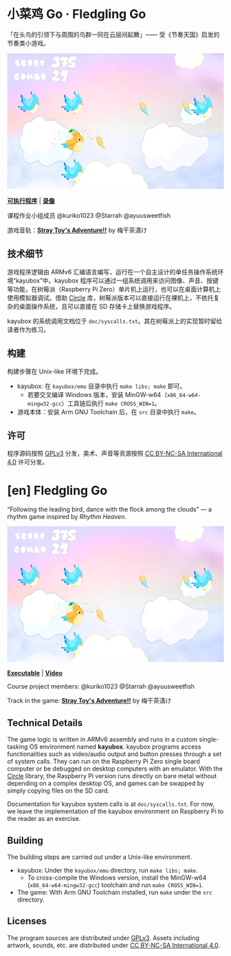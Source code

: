 # 小菜鸡 Go · Fledgling Go

「在头鸟的引领下与周围的鸟群一同在云层间起舞」—— 受《节奏天国》启发的节奏类小游戏。

![游戏截图](doc/screenshot.jpg)

[**可执行程序**](https://github.com/ayuusweetfish/Fledgling-Go/releases) | [**录像**](https://ayu.land/fledgling/Fledgling_Go_RPi.mp4)

课程作业小组成员 @kuriko1023 @Starrah @ayuusweetfish

游戏音轨：[**Stray Toy's Adventure!!**](https://soundcloud.com/umecha24909/stray-toys-adventure) by 梅干茶漬け

## 技术细节

游戏程序逻辑由 ARMv6 汇编语言编写，运行在一个自主设计的单任务操作系统环境“kayubox”中。kayubox 程序可以通过一组系统调用来访问图像、声音、按键等功能，在树莓派（Raspberry Pi Zero）单片机上运行，也可以在桌面计算机上使用模拟器调试。借助 [Circle](https://github.com/rsta2/circle) 库，树莓派版本可以直接运行在裸机上，不依托复杂的桌面操作系统，且可以直接在 SD 存储卡上替换游戏程序。

kayubox 的系统调用文档位于 `doc/syscalls.txt`。其在树莓派上的实现暂时留给读者作为练习。

## 构建

构建步骤在 Unix-like 环境下完成。
- kayubox: 在 `kayubox/emu` 目录中执行 `make libs; make` 即可。
  - 若要交叉编译 Windows 版本，安装 MinGW-w64（`x86_64-w64-mingw32-gcc`）工具链后执行 `make CROSS_WIN=1`。
- 游戏本体：安装 Arm GNU Toolchain 后，在 `src` 目录中执行 `make`。

## 许可

程序源码按照 [GPLv3](https://www.gnu.org/licenses/gpl-3.0.html) 分发，美术、声音等资源按照 [CC BY-NC-SA International 4.0](https://creativecommons.org/licenses/by-nc-sa/4.0/) 许可分发。

# [en] Fledgling Go

“Following the leading bird, dance with the flock among the clouds” — a rhythm game inspired by *Rhythm Heaven*.

![Game screenshot](doc/screenshot.jpg)

[**Executable**](https://github.com/ayuusweetfish/Fledgling-Go/releases) | [**Video**](https://ayu.land/fledgling/Fledgling_Go_RPi.mp4)

Course project members: @kuriko1023 @Starrah @ayuusweetfish

Track in the game: [**Stray Toy's Adventure!!**](https://soundcloud.com/umecha24909/stray-toys-adventure) by 梅干茶漬け

## Technical Details

The game logic is written in ARMv6 assembly and runs in a custom single-tasking OS environment named **kayubox**. kayubox programs access functionalities such as video/audio output and button presses through a set of system calls. They can run on the Raspberry Pi Zero single board computer or be debugged on desktop computers with an emulator. With the [Circle](https://github.com/rsta2/circle) library, the Raspberry Pi version runs directly on bare metal without depending on a complex desktop OS, and games can be swapped by simply copying files on the SD card.

Documentation for kayubox system calls is at `doc/syscalls.txt`. For now, we leave the implementation of the kayubox environment on Raspberry Pi to the reader as an exercise.

## Building

The building steps are carried out under a Unix-like environment.
- kayubox: Under the `kayubox/emu` directory, run `make libs; make`.
  - To cross-compile the Windows version, install the MinGW-w64 (`x86_64-w64-mingw32-gcc`) toolchain and run `make CROSS_WIN=1`.
- The game: With Arm GNU Toolchain installed, run `make` under the `src` directory.

## Licenses

The program sources are distributed under [GPLv3](https://www.gnu.org/licenses/gpl-3.0.html). Assets including artwork, sounds, etc. are distributed under [CC BY-NC-SA International 4.0](https://creativecommons.org/licenses/by-nc-sa/4.0/).
